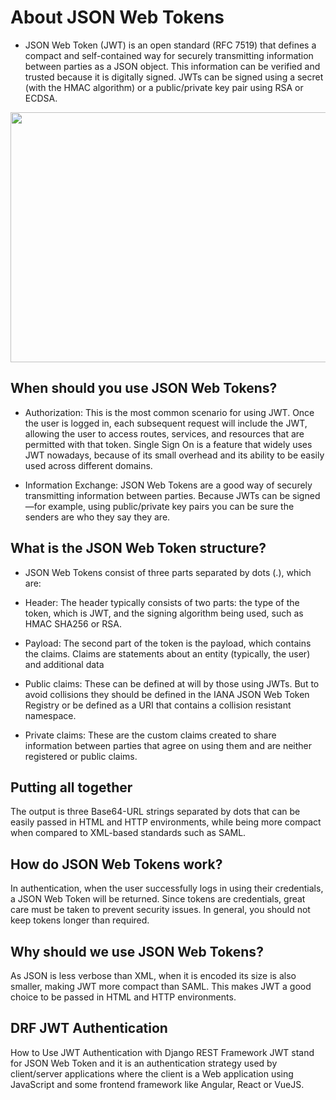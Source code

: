 # About JSON Web Tokens
- JSON Web Token (JWT) is an open standard (RFC 7519) that defines a compact and self-contained way for securely transmitting information between parties as a JSON object. This information can be verified and trusted because it is digitally signed. JWTs can be signed using a secret (with the HMAC algorithm) or a public/private key pair using RSA or ECDSA.

<img src="https://cdn.auth0.com/blog/jwtc/jwt_05.jpg" width="900px" height="400px">

## When should you use JSON Web Tokens?
- Authorization: This is the most common scenario for using JWT. Once the user is logged in, each subsequent request will include the JWT, allowing the user to access routes, services, and resources that are permitted with that token. Single Sign On is a feature that widely uses JWT nowadays, because of its small overhead and its ability to be easily used across different domains.

- Information Exchange: JSON Web Tokens are a good way of securely transmitting information between parties. Because JWTs can be signed—for example, using public/private key pairs you can be sure the senders are who they say they are.

## What is the JSON Web Token structure?
- JSON Web Tokens consist of three parts separated by dots (.), which are:

- Header: The header typically consists of two parts: the type of the token, which is JWT, and the signing algorithm being used, such as HMAC SHA256 or RSA.
- Payload: The second part of the token is the payload, which contains the claims. Claims are statements about an entity (typically, the user) and additional data
- Public claims: These can be defined at will by those using JWTs. But to avoid collisions they should be defined in the IANA JSON Web Token Registry or be defined as a URI that contains a collision resistant namespace.
- Private claims: These are the custom claims created to share information between parties that agree on using them and are neither registered or public claims.

## Putting all together
The output is three Base64-URL strings separated by dots that can be easily passed in HTML and HTTP environments, while being more compact when compared to XML-based standards such as SAML.

## How do JSON Web Tokens work?
In authentication, when the user successfully logs in using their credentials, a JSON Web Token will be returned. Since tokens are credentials, great care must be taken to prevent security issues. In general, you should not keep tokens longer than required.

## Why should we use JSON Web Tokens?
As JSON is less verbose than XML, when it is encoded its size is also smaller, making JWT more compact than SAML. This makes JWT a good choice to be passed in HTML and HTTP environments.

## DRF JWT Authentication
How to Use JWT Authentication with Django REST Framework
JWT stand for JSON Web Token and it is an authentication strategy used by client/server applications where the client is a Web application using JavaScript and some frontend framework like Angular, React or VueJS.
